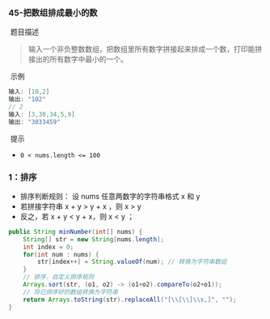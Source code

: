 ### 45-把数组排成最小的数

​	题目描述

> 输入一个非负整数数组，把数组里所有数字拼接起来排成一个数，打印能拼接出的所有数字中最小的一个。

​	示例

```java
输入: [10,2]
输出: "102"
// 2
输入: [3,30,34,5,9]
输出: "3033459"
```

​	提示

- `0 < nums.length <= 100`

### 1：排序

- 排序判断规则： 设 nums 任意两数字的字符串格式 x 和 y 
- 若拼接字符串 x + y > y + x ，则 x > y
- 反之，若 x + y < y + x，则 x < y ；

```java
public String minNumber(int[] nums) {
    String[] str = new String[nums.length]; 
    int index = 0;
    for(int num : nums) { 
        str[index++] = String.valueOf(num); // 转换为字符串数组
    }
	// 排序，自定义排序规则
    Arrays.sort(str, (o1, o2) -> (o1+o2).compareTo(o2+o1));
    // 将已排序好的数组转换为字符串
    return Arrays.toString(str).replaceAll("[\\[\\]\\s,]", "");
}
```


